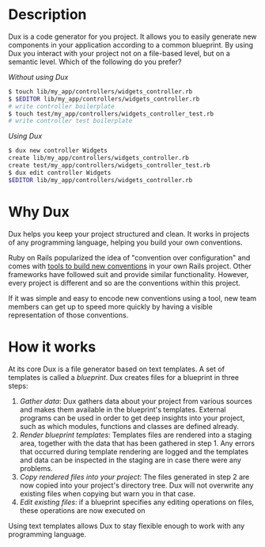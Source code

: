 # Description

Dux is a code generator for you project.  It allows you to easily generate new components in your application according to a common blueprint.  By using Dux you interact with your project not on a file-based level, but on a semantic level.  Which of the following do you prefer?

*Without using Dux*

```sh
$ touch lib/my_app/controllers/widgets_controller.rb
$ $EDITOR lib/my_app/controllers/widgets_controller.rb
# write controller boilerplate
$ touch test/my_app/controllers/widgets_controller_test.rb
# write controller test boilerplate
```

*Using Dux*

```sh
$ dux new controller Widgets
create lib/my_app/controllers/widgets_controller.rb
create test/my_app/controllers/widgets_controller_test.rb
$ dux edit controller Widgets
$EDITOR lib/my_app/controllers/widgets_controller.rb
```

# Why Dux

Dux helps you keep your project structured and clean.  It works in projects of any programming language, helping you build your own conventions.

Ruby on Rails popularized the idea of "convention over configuration" and comes with [tools to build new conventions](http://guides.rubyonrails.org/generators.html) in your own Rails project.  Other frameworks have followed suit and provide similar functionality.  However, every project is different and so are the conventions within this project.

If it was simple and easy to encode new conventions using a tool, new team members can get up to speed more quickly by having a visible representation of those conventions.

# How it works

At its core Dux is a file generator based on text templates.  A set of templates is called a *blueprint*.  Dux creates files for a blueprint in three steps:

1. *Gather data*: Dux gathers data about your project from various sources and makes them available in the blueprint's templates.  External programs can be used in order to get deep insights into your project, such as which modules, functions and classes are defined already.
2. *Render blueprint templates*: Templates files are rendered into a staging area, together with the data that has been gathered in step 1.  Any errors that occurred during template rendering are logged and the templates and data can be inspected in the staging are in case there were any problems.
3. *Copy rendered files into your project*: The files generated in step 2 are now copied into your project's directory tree. Dux will not overwrite any existing files when copying but warn you in that case.
4. *Edit existing files*: if a blueprint specifies any editing operations on files, these operations are now executed on

Using text templates allows Dux to stay flexible enough to work with any programming language.
